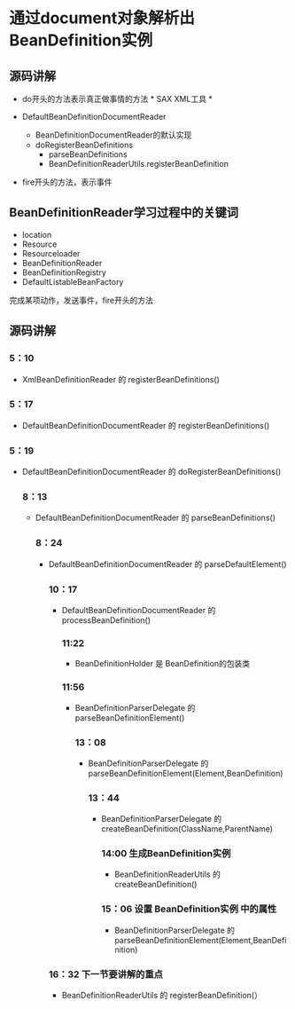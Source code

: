 # 通过document对象解析出BeanDefinition实例
## 源码讲解

* do开头的方法表示真正做事情的方法
        * SAX XML工具
        * 
* DefaultBeanDefinitionDocumentReader
    * BeanDefinitionDocumentReader的默认实现 
    * doRegisterBeanDefinitions
        * parseBeanDefinitions
        * BeanDefinitionReaderUtils.registerBeanDefinition
    
    
    
* fire开头的方法，表示事件

## BeanDefinitionReader学习过程中的关键词
* location
* Resource
* Resourceloader
* BeanDefinitionReader
* BeanDefinitionRegistry
* DefaultListableBeanFactory

完成某项动作，发送事件，fire开头的方法
## 源码讲解

### 5：10
* XmlBeanDefinitionReader 的 registerBeanDefinitions()

### 5：17
* DefaultBeanDefinitionDocumentReader 的 registerBeanDefinitions()

### 5：19
* DefaultBeanDefinitionDocumentReader 的 doRegisterBeanDefinitions()

    ### 8：13
    * DefaultBeanDefinitionDocumentReader 的 parseBeanDefinitions()

        ### 8：24
        * DefaultBeanDefinitionDocumentReader 的 parseDefaultElement()
    
            ### 10：17
            * DefaultBeanDefinitionDocumentReader 的 processBeanDefinition()

                ### 11:22
                * BeanDefinitionHolder 是 BeanDefinition的包装类
                
                ### 11:56
                * BeanDefinitionParserDelegate 的 parseBeanDefinitionElement()

                    ### 13：08
                    * BeanDefinitionParserDelegate 的 parseBeanDefinitionElement(Element,BeanDefinition)

                        ### 13：44
                        * BeanDefinitionParserDelegate 的 createBeanDefinition(ClassName,ParentName)

                            ### 14:00     生成BeanDefinition实例
                            * BeanDefinitionReaderUtils 的 createBeanDefinition()

                            ### 15：06    设置   BeanDefinition实例 中的属性
                            * BeanDefinitionParserDelegate 的 parseBeanDefinitionElement(Element,BeanDefinition)

            ### 16：32 下一节要讲解的重点
            * BeanDefinitionReaderUtils 的 registerBeanDefinition(）
            
            